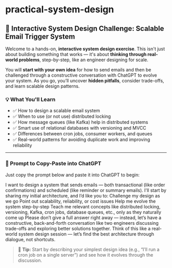 # practical-system-design

## 🚀 Interactive System Design Challenge: Scalable Email Trigger System

Welcome to a hands-on, **interactive system design exercise**. This isn't just about building something that works — it's about **thinking through real-world problems**, step-by-step, like an engineer designing for scale.

You will **start with your own idea** for how to send emails and then be challenged through a constructive conversation with ChatGPT to evolve your system. As you go, you’ll uncover **hidden pitfalls**, consider trade-offs, and learn scalable design patterns.

### 💡 What You'll Learn

- ✅ How to design a scalable email system
- ✅ When to use (or not use) distributed locking
- ✅ How message queues (like Kafka) help in distributed systems
- ✅ Smart use of relational databases with versioning and MVCC
- ✅ Differences between cron jobs, consumer workers, and queues
- ✅ Real-world patterns for avoiding duplicate work and improving reliability

---

### 🧠 Prompt to Copy-Paste into ChatGPT

Just copy the prompt below and paste it into ChatGPT to begin:

I want to design a system that sends emails — both transactional (like order confirmations) and scheduled (like reminder or summary emails).
I'll start by sharing my initial architecture, and I’d like you to:
Challenge my design as we go
Point out scalability, reliability, or cost issues
Help me evolve the system step-by-step
Teach me relevant concepts like distributed locking, versioning, Kafka, cron jobs, database queues, etc., only as they naturally come up
Please don’t give a full answer right away — instead, let’s have a constructive, back-and-forth conversation like two engineers discussing trade-offs and exploring better solutions together.
Think of this like a real-world system design session — let’s find the best architecture through dialogue, not shortcuts.

> 💬 **Tip:** Start by describing your simplest design idea (e.g., “I’ll run a cron job on a single server”) and see how it evolves through the discussion.
